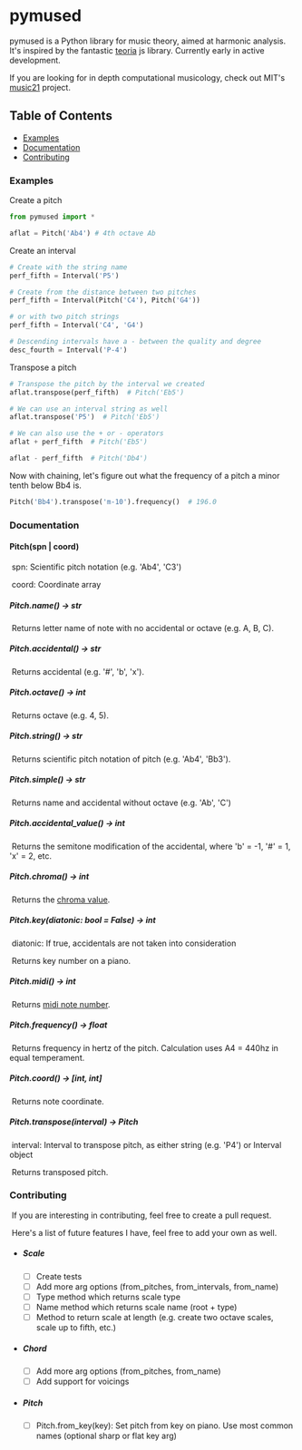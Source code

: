 # **pymused**

pymused is a Python library for music theory, aimed at harmonic analysis. It's inspired by the fantastic [teoria](https://github.com/saebekassebil/teoria) js library.  Currently early in active development.

If you are looking for in depth computational musicology, check out MIT's [music21](https://github.com/cuthbertLab/music21) project.

## Table of Contents

- [Examples](#examples)
- [Documentation](#documentation)
- [Contributing](#contributing)

### Examples
Create a pitch

```python
from pymused import *

aflat = Pitch('Ab4') # 4th octave Ab
```

Create an interval

```python
# Create with the string name
perf_fifth = Interval('P5')

# Create from the distance between two pitches
perf_fifth = Interval(Pitch('C4'), Pitch('G4'))

# or with two pitch strings
perf_fifth = Interval('C4', 'G4')

# Descending intervals have a - between the quality and degree
desc_fourth = Interval('P-4')
```

Transpose a pitch

```python
# Transpose the pitch by the interval we created
aflat.transpose(perf_fifth)  # Pitch('Eb5')

# We can use an interval string as well
aflat.transpose('P5')  # Pitch('Eb5')

# We can also use the + or - operators
aflat + perf_fifth  # Pitch('Eb5')

aflat - perf_fifth  # Pitch('Db4')
```

Now with chaining, let's figure out what the frequency of a pitch a minor tenth below Bb4 is.

```python
Pitch('Bb4').transpose('m-10').frequency()  # 196.0
```

### Documentation
#### 		Pitch(spn | coord)

​			spn: Scientific pitch notation (e.g. 'Ab4', 'C3')

​			coord: Coordinate array

##### 						Pitch.name() -> str

​			Returns letter name of note with no accidental or octave (e.g. A, B, C).

##### 						Pitch.accidental() -> str

​			Returns accidental (e.g. '#', 'b', 'x').

##### 						Pitch.octave() -> int

​			Returns octave (e.g. 4, 5).

##### 						Pitch.string() -> str

​			Returns scientific pitch notation of pitch (e.g. 'Ab4', 'Bb3').

##### 					Pitch.simple() -> str

​			Returns name and accidental without octave (e.g. 'Ab', 'C')

##### 		Pitch.accidental_value() -> int

​			Returns the semitone modification of the accidental, where 'b' = -1, '#' = 1, 'x' = 2, etc.

##### 		Pitch.chroma() -> int

​			Returns the [chroma value](https://en.wikipedia.org/wiki/Chroma_feature).

##### 		Pitch.key(diatonic: bool = False) -> int

​			diatonic: If true, accidentals are not taken into consideration

​			Returns key number on a piano.

##### 		Pitch.midi() -> int

​			Returns [midi note number](https://www.inspiredacoustics.com/en/MIDI_note_numbers_and_center_frequencies).

##### 					Pitch.frequency() -> float

​			Returns frequency in hertz of the pitch. Calculation uses A4 = 440hz in equal temperament.

##### 		Pitch.coord() -> [int, int]

​			Returns note coordinate.

##### 		Pitch.transpose(interval) -> Pitch

​			interval: Interval to transpose pitch, as either string (e.g. 'P4') or Interval object

​			Returns transposed pitch.

### Contributing

​	If you are interesting in contributing, feel free to create a pull request.

​	Here's a list of future features I have, feel free to add your own as well.

- ##### Scale
  - [ ] Create tests
  - [ ] Add more arg options (from_pitches, from_intervals, from_name)
  - [ ] Type method which returns scale type
  - [ ] Name method which returns scale name (root + type)
  - [ ] Method to return scale at length (e.g. create two octave scales, scale up to fifth, etc.)
  
- ##### Chord
  - [ ] Add more arg options (from_pitches, from_name)
  - [ ] Add support for voicings

- ##### Pitch
  - [ ] Pitch.from_key(key): Set pitch from key on piano. Use most common names (optional sharp or flat key arg)
  
